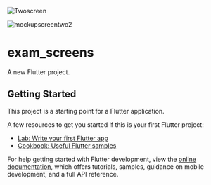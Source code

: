 ![Twoscreen](https://github.com/user-attachments/assets/1906d25f-05dc-4cb8-9b21-ed5bffd78f63)

![mockupscreentwo2](https://github.com/user-attachments/assets/dee70bc5-d828-42b4-9103-e66e7c03aa43)
# exam_screens

A new Flutter project.

## Getting Started

This project is a starting point for a Flutter application.

A few resources to get you started if this is your first Flutter project:

- [Lab: Write your first Flutter app](https://docs.flutter.dev/get-started/codelab)
- [Cookbook: Useful Flutter samples](https://docs.flutter.dev/cookbook)

For help getting started with Flutter development, view the
[online documentation](https://docs.flutter.dev/), which offers tutorials,
samples, guidance on mobile development, and a full API reference.
